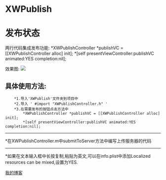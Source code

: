 # XWPublish
发布状态
=======

两行代码集成发布功能:
*XWPublishController *publishVC = [[XWPublishController alloc] init];
*[self presentViewController:publishVC animated:YES completion:nil];

效果图:
![](https://github.com/qxuewei/XWPublish/raw/master/演示gif/publicGif.gif)  

具体使用方法:
-------
        *1.导入'XWPublish'文件夹到项目中
        *2.导入 ' #import "XWPublishController.h" '
        *3.在需要发布的按钮点击方法中
            *XWPublishController *publishVC = [[XWPublishController alloc] init];
            *[self presentViewController:publishVC animated:YES completion:nil];

-------
*在XWPublishController.m中submitToServer方法中编写上传服务器的代码

-----
*如果在文本输入框中长按复制,粘贴为英文,可以在info.plist中添加Localized resources can be mixed,设置为YES. 


[ 我的博客 ]( http://blog.csdn.net/qxuewei )